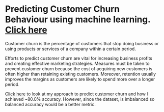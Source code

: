 # Predicting Customer Churn Behaviour using machine learning. [Click here](https://discoverdata.github.io/customer-churn-prediction/)
Customer churn is the percentage of customers that stop doing business or using products or services of a company within a certain period.

Efforts to predict customer churn are vital for increasing business profits and creating effective marketing strategies. Measures must be taken to prevent customer churn because the cost of acquiring new customers is often higher than retaining existing customers. Moreover, retention usually improves the margins as customers are likely to spend more over a longer period.

[Click here](https://discoverdata.github.io/customer-churn-prediction/) to look at my approach to predict customer churn and how I achieved ~80.0% accuracy. However, since the dataset, is imbalanced so balanced accuracy would be a better metric.
